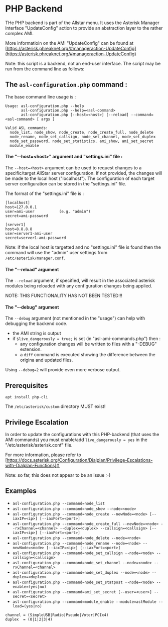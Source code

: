# PHP Backend

THe PHP backend is part of the Allstar menu.
It uses the Asterisk Manager Interface "UpdateConfig" action to provide an abstraction layer to the rather complex AMI.

More informatioin on the AMI "UpdateConfig" can be found at [https://asterisk.phreaknet.org/#manageraction-UpdateConfig](https://asterisk.phreaknet.org/#manageraction-UpdateConfig)

Note: this script is a backend, not an end-user interface.
The script may be run from the command line as follows:

## The **`asl-configuration.php`** command :

The base command line usage is :

```
Usage: asl-configuration.php --help
       asl-configuration.php --help=<asl-command>
       asl-configuration.php [--host=<host>] [--reload] --command=<asl-command> [ args ]

Valid ASL commands:
  node_list, node_show, node_create, node_create_full, node_delete
  node_rename, node_set_callsign, node_set_channel, node_set_duplex
  node_set_password, node_set_statistics, ami_show, ami_set_secret
  module_enable
```

#### The "--host=\<host>" argument and "settings.ini" file :

The `--host=<host>` argument can be used to request changes to a specific/target AllStar server configuration.  If not provided, the changes will be made to the local host ("localhost").  The configuration of each target server configuration can be stored in the "settings.ini" file.

The format of the "settings.ini" file is :

```
[localhost]
host=127.0.0.1
user=ami-user			(e.g. "admin")
secret=ami-password

[server1]
host=8.8.8.8
user=server1-ami-user
secret=server1-ami-password
```

Note: if the local host is targetted and no "settings.ini" file is found then the command will use the "admin" user settings from `/etc/asterisk/manager.conf`.

#### The "--reload" argument

The `--reload` argument, if specified, will result in the associated asterisk modules being reloaded with any configuration changes being applied.

NOTE: THIS FUNCTIONALITY HAS NOT BEEN TESTED!!!

#### The "--debug" argument

The `--debug` argument (not mentioned in the "usage") can help with debugging the backend code.

* the AMI string is output
* if `$live_dangerously = true;` is set (in "asl-ami-commands.php") then :
	* any configuration changes will be written to files with a "-DEBUG" extension.
	* a `diff` command is executed showing the difference between the origina and updated files.

Using `--debug=2` will provide even more verbose output.

## Prerequisites

`apt install php-cli`

The `/etc/asterisk/custom` directory MUST exist!

## Privilege Escalation

In order to update the configurations with this PHP-backend (that uses the AMI commands) you must enable/add `live_dangerously = yes` in the "/etc/asterisk/asterisk.conf" file.

For more information, please refer to 
[https://docs.asterisk.org/Configuration/Dialplan/Privilege-Escalations-with-Dialplan-Functions]()

Note: so far, this does not appear to be an issue :-)

## Examples

- `asl-configuration.php --command=node_list`
- `asl-configuration.php --command=node_show --node=<node>`
- `asl-configuration.php --command=node_create --newNode=<node> [--iaxIP=<ip>] [--iaxPort=<port>]`
- `asl-configuration.php --command=node_create_full --newNode=<node> --rxChannel=<channel> --duplex=<duplex> --callsign=<callsign> [--iaxIP=<ip>] [--iaxPort=<port>]`
- `asl-configuration.php --command=node_delete --node=<node>`
- `asl-configuration.php --command=node_rename --node=<node> --newNode=<node> [--iaxIP=<ip>] [--iaxPort=<port>]`
- `asl-configuration.php --command=node_set_callsign --node=<node> --callsign=<callsign>`
- `asl-configuration.php --command=node_set_channel --node=<node> --rxChannel=<channel>`
- `asl-configuration.php --command=node_set_duplex --node=<node> --duplex=<duplex>`
- `asl-configuration.php --command=node_set_statpost --node=<node> --enable=(yes|no)`
- `asl-configuration.php --command=ami_set_secret [--user=<user>] --secret=<secret>`
- `asl-configuration.php --command=module_enable --module=astModule --load=(yes|no)`

```
channel = (SimpleUSB|Radio|Pseudo|Voter|PCIx4)
duplex  = (0|1|2|3|4)
```

